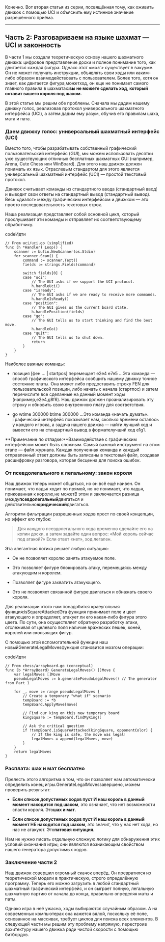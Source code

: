 Конечно. Вот вторая статья из серии, посвящённая тому, как оживить движок с помощью UCI и объяснить ему истинное значение разрешённого приёма.

---

## Часть 2: Разговариваем на языке шахмат — UCI и законность

В части 1 мы создали теоретическую основу нашего шахматного движка: цифровое представление доски и полное понимание того, как двигается каждая фигура. Однако этот «мозг» существует в вакууме. Он не может получать инструкции, объявлять свои ходы или каким-либо образом взаимодействовать с пользователем. Более того, хотя он знает, как двигается фигура,можетход, он еще не понимает самого главного правила в шахматах:**вы не можете сделать ход, который оставит вашего короля под шахом.**

В этой статье мы решим обе проблемы. Сначала мы дадим нашему движку голос, реализовав протокол универсального шахматного интерфейса (UCI), а затем дадим ему разум, обучив его правилам шаха, мата и пата.

### Даем движку голос: универсальный шахматный интерфейс (UCI)

Вместо того, чтобы разрабатывать собственный графический пользовательский интерфейс (GUI), мы можем использовать десятки уже существующих отличных бесплатных шахматных GUI (например, Arena, Cute Chess или WinBoard). Для этого наш движок должен понимать их язык. Отраслевым стандартом для этого является универсальный шахматный интерфейс (UCI) — простой текстовый протокол.

Движок считывает команды из стандартного ввода (стандартный ввод) и выводит свои ответы на стандартный вывод (стандартный вывод). Весь «диалог» между графическим интерфейсом и движком — это просто последовательность текстовых строк.

Наша реализация представляет собой основной цикл, который прослушивает эти команды и отправляет их соответствующему обработчику.

codeИдти

```
// From uci/uci.go (simplified)
func (h *Handler) Loop() {
	scanner := bufio.NewScanner(os.Stdin)
	for scanner.Scan() {
		command := scanner.Text()
		fields := strings.Fields(command)

		switch fields[0] {
		case "uci":
			// The GUI asks if we support the UCI protocol.
			h.handleUci() 
		case "isready":
			// The GUI asks if we are ready to receive more commands.
			h.handleIsReady()
		case "position":
			// The GUI gives us the current board state.
			h.handlePosition(fields)
		case "go":
			// The GUI tells us to start thinking and find the best move.
			h.handleGo()
		case "quit":
			// The GUI tells us to shut down.
			return
		}
	}
}
```

Наиболее важные команды:

- позиция [фен ... | startpos] перемещает e2e4 e7e5 ...Эта команда — способ графического интерфейса сообщить нашему движку точное состояние платы. Она может либо предоставить строку FEN для пользовательской позиции, либо начать с начала (стартпос) и затем перечислите все сделанные на данный момент ходы (например,е2е4,g8f6). Наш движок должен проанализировать эту строку и обновить свою внутреннюю плату для соответствия.
    
- go wtime 300000 btime 300000 ...Это команда «начать думать». Графический интерфейс показывает нам, сколько времени осталось у каждого игрока, а задача нашего движка — найти лучший ход и вывести его на стандартный вывод в формателучший ход e1g1.
    

**Примечание по отладке:**Взаимодействие с графическим интерфейсом может быть сложным. Самый важный инструмент на этом этапе — файл журнала. Каждая полученная команда и каждый отправленный ответ должны быть записаны в текстовый файл, создавая расшифровку разговора, которая бесценна для поиска ошибок.

### От псевдолегального к легальному: закон короля

Наш движок теперь может общаться, но он всё ещё наивен. Он понимает, что ладья ходит по прямой, но не понимает, что ладья, прикованная к королю,не можетВ этом и заключается разница между**псевдолегальный**двигаться и действительно**юридический**двигаться.

Алгоритм фильтрации разрешенных ходов прост по своей концепции, но эффект его глубок:

> Для каждого псевдолегального хода временно сделайте его на копии доски, а затем задайте один вопрос: «Мой король сейчас под атакой?» Если ответ «нет», ход легален.

Эта элегантная логика решает любую ситуацию:

- Он не позволяет королю занять атакуемое поле.
    
- Это позволяет фигуре блокировать атаку, перемещаясь между атакующим и королем.
    
- Позволяет фигуре захватить атакующего.
    
- Это не позволяет связанной фигуре двигаться и обнажать своего короля.
    

Для реализации этого нам понадобится краеугольная функция:isSquareAttackedЭта функция принимает поле и цвет атакующего и определяет, атакует ли его какая-либо фигура этого цвета. По сути, она осуществляет обратную разработку атаки, отслеживая от целевого поля наличие вражеских пешек, коней, королей или скользящих фигур.

С помощью этой вспомогательной функции наш новыйGenerateLegalMovesфункция становится мозгом операции:

codeИдти

```
// From chess/arrayboard.go (conceptual)
func (b *ArrayBoard) GenerateLegalMoves() []Move {
	var legalMoves []Move
	pseudoLegalMoves := b.generatePseudoLegalMoves() // The generator from Part 1

	for _, move := range pseudoLegalMoves {
		// Create a temporary "what if" scenario
		tempBoard := *b 
		tempBoard.ApplyMove(move)

		// Find our king on this new temporary board
		kingSquare := tempBoard.findMyKing()

		// Ask the critical question
		if !tempBoard.isSquareAttacked(kingSquare, opponentColor) {
			// If the king is safe, the move was legal!
			legalMoves = append(legalMoves, move)
		}
	}
	return legalMoves
}
```

### Расплата: шах и мат бесплатно

Прелесть этого алгоритма в том, что он позволяет нам автоматически определить конец игры.GenerateLegalMovesзавершено, можем проверить результат:

- **Если список допустимых ходов пуст И наш король в данный момент находится под шахом**, это означает, что нет возможности спасти короля. Это**шах и мат**.
    
- **Если список допустимых ходов пуст И наш король в данный момент НЕ находится под шахом**, это значит, что у нас нет хода, но нас не атакуют. Это**патовая ситуация**.
    

Нам не нужно писать отдельную сложную логику для обнаружения этих условий окончания игры; они являются возникающим свойством нашего генератора допустимых ходов.

### Заключение части 2

Наш движок совершил огромный скачок вперёд. Он превратился из теоретической модели в практическую, строго определённую программу. Теперь его можно загрузить в любой стандартный шахматный графический интерфейс, и он сыграет полную, легальную шахматную партию от начала до конца, правильно определяя маты и паты.

Однако игра в неё ужасна, ходы выбираются случайным образом. А на современных компьютерах она кажется вялой, поскольку её поле, основанное на массивах, требует циклов для поиска всех элементов. В следующей части мы решим эту проблему напрямую, перестроив архитектуру нашего движка ради чистой скорости с помощью битбордов.